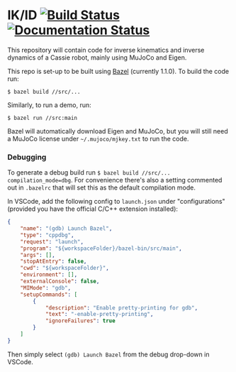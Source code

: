 # IK/ID [![Build Status](https://travis-ci.com/p-morais/cassie-ik-id.svg?branch=master)](https://travis-ci.com/p-morais/cassie-ik-id.svg?branch=master) [![Documentation Status](https://readthedocs.org/projects/cassie-ik-id/badge/?version=latest)](https://cassie-ik-id.readthedocs.io/en/latest/?badge=latest)



This repository will contain code for inverse kinematics and inverse dynamics of a Cassie robot, mainly using MuJoCo and Eigen.

This repo is set-up to be built using [Bazel](https://docs.bazel.build/versions/master/install.html) (currently 1.1.0). To build the code run:

```
$ bazel build //src/...
```

Similarly, to run a demo, run:

```
$ bazel run //src:main
```

Bazel will automatically download Eigen and MuJoCo, but you will still need a MuJoCo license under ```~/.mujoco/mjkey.txt``` to run the code.

### Debugging
To generate a debug build run ```$ bazel build //src/... compilation_mode=dbg```. For convenience there's also a setting commented out in ```.bazelrc``` that will set this as the default compilation mode.

In VSCode, add the following config to ```launch.json``` under "configurations" (provided you have the official C/C++ extension installed):

```json
{
    "name": "(gdb) Launch Bazel",
    "type": "cppdbg",
    "request": "launch",
    "program": "${workspaceFolder}/bazel-bin/src/main",
    "args": [],
    "stopAtEntry": false,
    "cwd": "${workspaceFolder}",
    "environment": [],
    "externalConsole": false,
    "MIMode": "gdb",
    "setupCommands": [
        {
            "description": "Enable pretty-printing for gdb",
            "text": "-enable-pretty-printing",
            "ignoreFailures": true
        }
    ]
}
```

Then simply select ```(gdb) Launch Bazel``` from the debug drop-down in VSCode.
